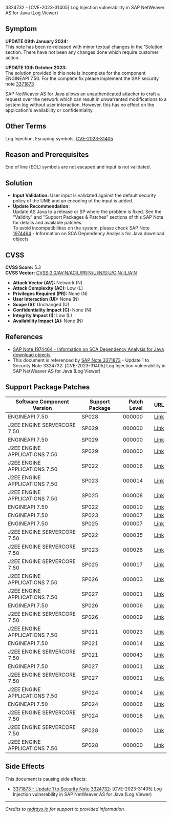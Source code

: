 3324732 - [CVE-2023-31405] Log Injection vulnerability in SAP NetWeaver AS for Java (Log Viewer)

## Symptom

**UPDATE 09th January 2024:**  
This note has been re-released with minor textual changes in the 'Solution' section. There have not been any changes done which require customer action.

**UPDATE 10th October 2023:**  
The solution provided in this note is incomplete for the component ENGINEAPI 7.50. For the complete fix please implement the SAP security note [3371873](https://me.sap.com/notes/3371873)

SAP NetWeaver AS for Java allows an unauthenticated attacker to craft a request over the network which can result in unwarranted modifications to a system log without user interaction. However, this has no effect on the application's availability or confidentiality.

## Other Terms

Log Injection, Escaping symbols, [CVE-2023-31405](https://www.cve.org/CVERecord?id=CVE-2023-31405)

## Reason and Prerequisites

End of line (EOL) symbols are not escaped and input is not validated.

## Solution

- **Input Validation:** User input is validated against the default security policy of the UME and an encoding of the input is added.
- **Update Recommendation:**  
  Update AS Java to a release or SP where the problem is fixed. See the "Validity" and "Support Packages & Patches" sections of this SAP Note for details and available patches.  
  To avoid incompatibilities on the system, please check SAP Note [1974464](https://me.sap.com/notes/1974464) - Information on SCA Dependency Analysis for Java download objects

## CVSS

**CVSS Score:** 5.3  
**CVSS Vector:** [CVSS:3.0/AV:N/AC:L/PR:N/UI:N/S:U/C:N/I:L/A:N](https://www.first.org/cvss/application)  
- **Attack Vector (AV):** Network (N)  
- **Attack Complexity (AC):** Low (L)  
- **Privileges Required (PR):** None (N)  
- **User Interaction (UI):** None (N)  
- **Scope (S):** Unchanged (U)  
- **Confidentiality Impact (C):** None (N)  
- **Integrity Impact (I):** Low (L)  
- **Availability Impact (A):** None (N)

## References

- [SAP Note 1974464 - Information on SCA Dependency Analysis for Java download objects](https://me.sap.com/notes/1974464)
- This document is referenced by [SAP Note 3371873](https://me.sap.com/notes/3371873) - Update 1 to Security Note 3324732: [CVE-2023-31405] Log Injection vulnerability in SAP NetWeaver AS for Java (Log Viewer)

## Support Package Patches

| Software Component Version                   | Support Package | Patch Level | URL                                                                                                                                                      |
|----------------------------------------------|-----------------|-------------|----------------------------------------------------------------------------------------------------------------------------------------------------------|
| ENGINEAPI 7.50                               | SP028           | 000000      | [Link](https://me.sap.com/sap/support/swdc/notes?cvnr=73554900100200001552&support_package=SP028&patch_level=000000)                                    |
| J2EE ENGINE SERVERCORE 7.50                  | SP029           | 000000      | [Link](https://me.sap.com/sap/support/swdc/notes?cvnr=73554900100200001452&support_package=SP029&patch_level=000000)                                    |
| ENGINEAPI 7.50                               | SP029           | 000000      | [Link](https://me.sap.com/sap/support/swdc/notes?cvnr=73554900100200001552&support_package=SP029&patch_level=000000)                                    |
| J2EE ENGINE APPLICATIONS 7.50                 | SP029           | 000000      | [Link](https://me.sap.com/sap/support/swdc/notes?cvnr=73554900100200001504&support_package=SP029&patch_level=000000)                                    |
| J2EE ENGINE APPLICATIONS 7.50                 | SP022           | 000016      | [Link](https://me.sap.com/sap/support/swdc/notes?cvnr=73554900100200001504&support_package=SP022&patch_level=000016)                                    |
| J2EE ENGINE APPLICATIONS 7.50                 | SP023           | 000014      | [Link](https://me.sap.com/sap/support/swdc/notes?cvnr=73554900100200001504&support_package=SP023&patch_level=000014)                                    |
| J2EE ENGINE APPLICATIONS 7.50                 | SP025           | 000008      | [Link](https://me.sap.com/sap/support/swdc/notes?cvnr=73554900100200001504&support_package=SP025&patch_level=000008)                                    |
| ENGINEAPI 7.50                               | SP022           | 000010      | [Link](https://me.sap.com/sap/support/swdc/notes?cvnr=73554900100200001552&support_package=SP022&patch_level=000010)                                    |
| ENGINEAPI 7.50                               | SP023           | 000007      | [Link](https://me.sap.com/sap/support/swdc/notes?cvnr=73554900100200001552&support_package=SP023&patch_level=000007)                                    |
| ENGINEAPI 7.50                               | SP025           | 000007      | [Link](https://me.sap.com/sap/support/swdc/notes?cvnr=73554900100200001552&support_package=SP025&patch_level=000007)                                    |
| J2EE ENGINE SERVERCORE 7.50                  | SP022           | 000035      | [Link](https://me.sap.com/sap/support/swdc/notes?cvnr=73554900100200001452&support_package=SP022&patch_level=000035)                                    |
| J2EE ENGINE SERVERCORE 7.50                  | SP023           | 000026      | [Link](https://me.sap.com/sap/support/swdc/notes?cvnr=73554900100200001452&support_package=SP023&patch_level=000026)                                    |
| J2EE ENGINE SERVERCORE 7.50                  | SP025           | 000017      | [Link](https://me.sap.com/sap/support/swdc/notes?cvnr=73554900100200001452&support_package=SP025&patch_level=000017)                                    |
| J2EE ENGINE APPLICATIONS 7.50                 | SP026           | 000003      | [Link](https://me.sap.com/sap/support/swdc/notes?cvnr=73554900100200001504&support_package=SP026&patch_level=000003)                                    |
| J2EE ENGINE APPLICATIONS 7.50                 | SP027           | 000001      | [Link](https://me.sap.com/sap/support/swdc/notes?cvnr=73554900100200001504&support_package=SP027&patch_level=000001)                                    |
| ENGINEAPI 7.50                               | SP026           | 000006      | [Link](https://me.sap.com/sap/support/swdc/notes?cvnr=73554900100200001552&support_package=SP026&patch_level=000006)                                    |
| J2EE ENGINE SERVERCORE 7.50                  | SP026           | 000009      | [Link](https://me.sap.com/sap/support/swdc/notes?cvnr=73554900100200001452&support_package=SP026&patch_level=000009)                                    |
| J2EE ENGINE APPLICATIONS 7.50                 | SP021           | 000023      | [Link](https://me.sap.com/sap/support/swdc/notes?cvnr=73554900100200001504&support_package=SP021&patch_level=000023)                                    |
| ENGINEAPI 7.50                               | SP021           | 000014      | [Link](https://me.sap.com/sap/support/swdc/notes?cvnr=73554900100200001552&support_package=SP021&patch_level=000014)                                    |
| J2EE ENGINE SERVERCORE 7.50                  | SP021           | 000043      | [Link](https://me.sap.com/sap/support/swdc/notes?cvnr=73554900100200001452&support_package=SP021&patch_level=000043)                                    |
| ENGINEAPI 7.50                               | SP027           | 000001      | [Link](https://me.sap.com/sap/support/swdc/notes?cvnr=73554900100200001552&support_package=SP027&patch_level=000001)                                    |
| J2EE ENGINE SERVERCORE 7.50                  | SP027           | 000001      | [Link](https://me.sap.com/sap/support/swdc/notes?cvnr=73554900100200001452&support_package=SP027&patch_level=000001)                                    |
| J2EE ENGINE APPLICATIONS 7.50                 | SP024           | 000014      | [Link](https://me.sap.com/sap/support/swdc/notes?cvnr=73554900100200001504&support_package=SP024&patch_level=000014)                                    |
| ENGINEAPI 7.50                               | SP024           | 000006      | [Link](https://me.sap.com/sap/support/swdc/notes?cvnr=73554900100200001552&support_package=SP024&patch_level=000006)                                    |
| J2EE ENGINE SERVERCORE 7.50                  | SP024           | 000018      | [Link](https://me.sap.com/sap/support/swdc/notes?cvnr=73554900100200001452&support_package=SP024&patch_level=000018)                                    |
| J2EE ENGINE SERVERCORE 7.50                  | SP028           | 000000      | [Link](https://me.sap.com/sap/support/swdc/notes?cvnr=73554900100200001452&support_package=SP028&patch_level=000000)                                    |
| J2EE ENGINE APPLICATIONS 7.50                 | SP028           | 000000      | [Link](https://me.sap.com/sap/support/swdc/notes?cvnr=73554900100200001504&support_package=SP028&patch_level=000000)                                    |

## Side Effects

This document is causing side effects:  
- [3371873 - Update 1 to Security Note 3324732:](https://me.sap.com/notes/3371873) [CVE-2023-31405] Log Injection vulnerability in SAP NetWeaver AS for Java (Log Viewer)

---

*Credits to [redrays.io](https://redrays.io) for support to provided information.*